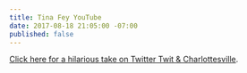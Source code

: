 ```yaml
---
title: Tina Fey YouTube
date: 2017-08-18 21:05:00 -07:00
published: false
---
```



[Click here for a hilarious take on Twitter Twit & Charlottesville](https://www.youtube.com/watch?v=iVvpXZxXWZU).